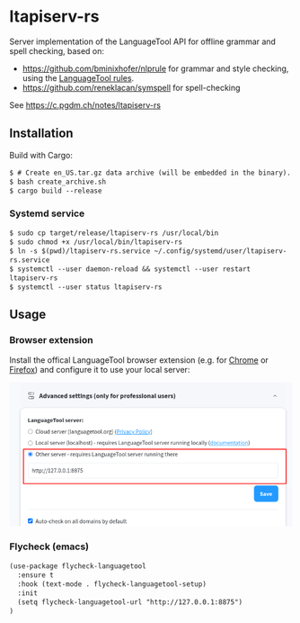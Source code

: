 # ltapiserv-rs

Server implementation of the LanguageTool API for offline grammar and spell checking, based on:

- https://github.com/bminixhofer/nlprule for grammar and style checking, using the [LanguageTool rules](https://github.com/languagetool-org/languagetool).
- https://github.com/reneklacan/symspell for spell-checking

See <https://c.pgdm.ch/notes/ltapiserv-rs>

## Installation

Build with Cargo:

```console
$ # Create en_US.tar.gz data archive (will be embedded in the binary).
$ bash create_archive.sh
$ cargo build --release
```

### Systemd service

```console
$ sudo cp target/release/ltapiserv-rs /usr/local/bin
$ sudo chmod +x /usr/local/bin/ltapiserv-rs
$ ln -s $(pwd)/ltapiserv-rs.service ~/.config/systemd/user/ltapiserv-rs.service
$ systemctl --user daemon-reload && systemctl --user restart ltapiserv-rs
$ systemctl --user status ltapiserv-rs
```

## Usage

### Browser extension

Install the offical LanguageTool browser extension (e.g. for [Chrome](https://languagetool.org/chrome) or [Firefox](https://languagetool.org/firefox)) and configure it to use your local server:

![Chrome extension settings](chrome_ext.png)

### Flycheck (emacs)

```emacs-lisp
(use-package flycheck-languagetool
  :ensure t
  :hook (text-mode . flycheck-languagetool-setup)
  :init
  (setq flycheck-languagetool-url "http://127.0.0.1:8875")
)
```
